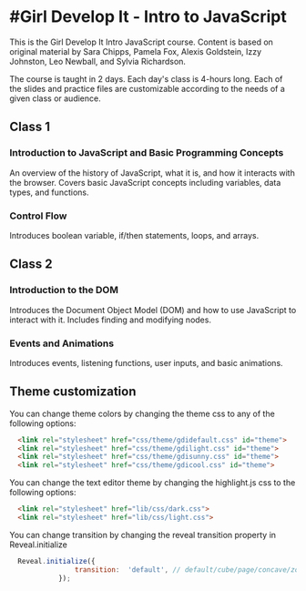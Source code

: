 #Girl Develop It - Intro to JavaScript
===================

This is the Girl Develop It Intro JavaScript course. Content is based on original material by Sara Chipps, Pamela Fox, Alexis Goldstein, Izzy Johnston, Leo Newball, and Sylvia Richardson.

The course is taught in 2 days. Each day's class is 4-hours long. Each of the slides and practice files are customizable according to the needs of a given class or audience.

## Class 1

### Introduction to JavaScript and Basic Programming Concepts

An overview of the history of JavaScript, what it is, and how it interacts with the browser. Covers basic JavaScript concepts including variables, data types, and functions. 

### Control Flow

Introduces boolean variable, if/then statements, loops, and arrays.

## Class 2

### Introduction to the DOM

Introduces the Document Object Model (DOM) and how to use JavaScript to interact with it. Includes finding and modifying nodes.

### Events and Animations

Introduces events, listening functions, user inputs, and basic animations. 


## Theme customization

You can change theme colors by changing the theme css to any of the following options:
```html
  <link rel="stylesheet" href="css/theme/gdidefault.css" id="theme">
  <link rel="stylesheet" href="css/theme/gdilight.css" id="theme">
  <link rel="stylesheet" href="css/theme/gdisunny.css" id="theme">
  <link rel="stylesheet" href="css/theme/gdicool.css" id="theme">
```
You can change the text editor theme by changing the highlight.js css to the following options:
```html
  <link rel="stylesheet" href="lib/css/dark.css">
  <link rel="stylesheet" href="lib/css/light.css">
```
You can change transition by changing the reveal transition property in Reveal.initialize
```javascript
  Reveal.initialize({
  				transition:  'default', // default/cube/page/concave/zoom/linear/none
  			});
```
